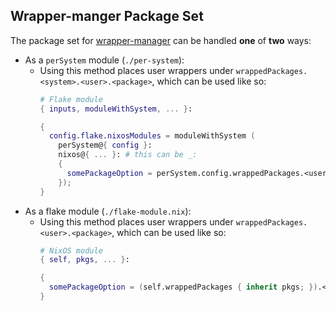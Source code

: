 ## Wrapper-manger Package Set

The package set for [wrapper-manager](https://github.com/viperML/wrapper-manager) can be handled **one** of **two** ways:

* As a `perSystem` module (`./per-system`):
  - Using this method places user wrappers under `wrappedPackages.<system>.<user>.<package>`, which can be used like so:
      ```nix
      # Flake module
      { inputs, moduleWithSystem, ... }:

      {
        config.flake.nixosModules = moduleWithSystem (
          perSystem@{ config }:
          nixos@{ ... }: # this can be _:
          {
            somePackageOption = perSystem.config.wrappedPackages.<user>.<package>;
          });
      }
      ```
* As a flake module (`./flake-module.nix`):
  - Using this method places user wrappers under `wrappedPackages.<user>.<package>`, which can be used like so:
      ```nix
      # NixOS module
      { self, pkgs, ... }:

      {
        somePackageOption = (self.wrappedPackages { inherit pkgs; }).<user>.<package>;
      }
      ```
